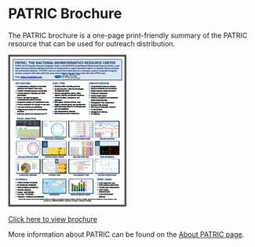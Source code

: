 # PATRIC Brochure
The PATRIC brochure is a one-page print-friendly summary of the PATRIC resource that can be used for outreach distribution.

![PATRIC Brochure thumbnail](../website/images/patric_brochure_thumbnail.png)

[Click here to view brochure](../_static/website/patric-flyer-2018.pdf)

More information about PATRIC can be found on the [About PATRIC page](../website/about.html).
